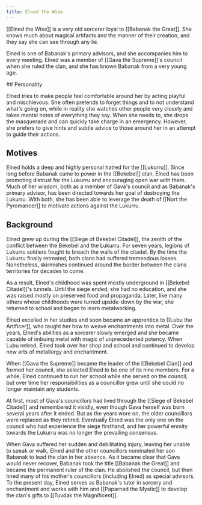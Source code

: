 ```yaml
---
title: Elned the Wise
---
```


[[Elned the Wise]] is a very old sorcerer loyal to [[Babanak the Great]]. She knows much about magical artifacts and the manner of their creation, and they say she can see through any lie.

Elned is one of Babanak's primary advisors, and she accompanies him to every meeting. Elned was a member of [[Gava the Supreme]]'s council when she ruled the clan, and she has known Babanak from a very young age.

<spoiler>
## Personality

Elned tries to make people feel comfortable around her by acting playful and mischievous. She often pretends to forget things and to not understand what's going on, while in reality she watches other people very closely and takes mental notes of everything they say. When she needs to, she drops the masquerade and can quickly take charge in an emergency. However, she prefers to give hints and subtle advice to those around her in an attempt to guide their actions.

## Motives

Elned holds a deep and highly personal hatred for the [[Lukurru]]. Since long before Babanak came to power in the [[Bekebel]] clan, Elned has been promoting distrust for the Lukurru and encouraging open war with them. Much of her wisdom, both as a member of Gava's council and as Babanak's primary advisor, has been directed towards her goal of destroying the Lukurru. With both, she has been able to leverage the death of [[Nort the Pyromancer]] to motivate actions against the Lukurru.

## Background

Elned grew up during the [[Siege of Bekebel Citadel]], the zenith of the conflict between the Bekebel and the Lukurru. For seven years, legions of Lukurru soldiers fought to breach the walls of the citadel. By the time the Lukurru finally retreated, both clans had suffered tremendous losses. Nonetheless, skirmishes continued around the border between the clans territories for decades to come.

As a result, Elned's childhood was spent mostly underground in [[Bekebel Citadel]]'s tunnels. Until the siege ended, she had no education, and she was raised mostly on preserved food and propaganda. Later, like many others whose childhoods were turned upside-down by the war, she returned to school and began to learn metalworking.

Elned excelled in her studies and soon became an apprentice to [[Lubu the Artificer]], who taught her how to weave enchantments into metal. Over the years, Elned's abilities as a sorcerer slowly emerged and she became capable of imbuing metal with magic of unprecedented potency. When Lubu retired, Elned took over her shop and school and continued to develop new arts of metallurgy and enchantment.

When [[Gava the Supreme]] became the leader of the [[Bekebel Clan]] and formed her council, she selected Elned to be one of its nine members. For a while, Elned continued to run her school while she served on the council, but over time her responsibilities as a councillor grew until she could no longer maintain any students.

At first, most of Gava's councillors had lived through the [[Siege of Bekebel Citadel]] and remembered it vividly, even though Gava herself was born several years after it ended. But as the years wore on, the older councillors were replaced as they retired. Eventually Elned was the only one on the council who had experience the siege firsthand, and her powerful enmity towards the Lukurru was no longer the prevailing consensus.

When Gava suffered her sudden and debilitating injury, leaving her unable to speak or walk, Elned and the other councillors nominated her son Babanak to lead the clan in her absence. As it became clear that Gava would never recover, Babanak took the title [[Babanak the Great]] and became the permanent ruler of the clan. He abolished the council, but then hired many of his mother's councillors (including Elned) as special advisors. To the present day, Elned serves as Babanak's tutor in sorcery and enchantment and works with him and [[Paparnad the Mystic]] to develop the clan's gifts to [[Tuvdak the Magnificent]].

</spoiler>
